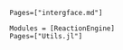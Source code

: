 
```@index
Pages=["intergface.md"]
```

```@autodocs
Modules = [ReactionEngine]
Pages=["Utils.jl"]
```